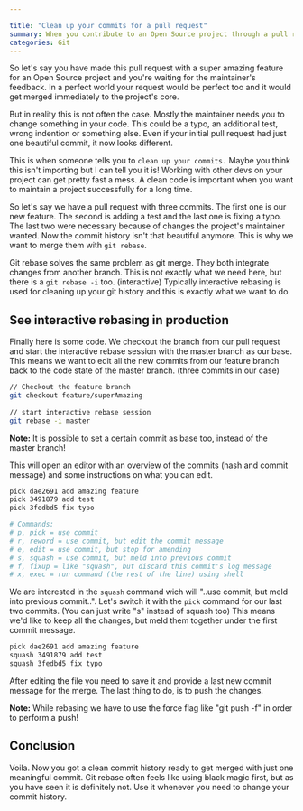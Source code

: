 ```yaml
---

title: "Clean up your commits for a pull request"
summary: When you contribute to an Open Source project through a pull request, the maintainer often wants you to clean up your commits. I will show you what that means and why git rebase is your command of choice here.
categories: Git
---
```



So let's say you have made this pull request with a super amazing feature for
 an Open Source project and you're waiting for the maintainer's feedback. In 
 a perfect world your request would be perfect too and it would get merged 
 immediately to the project's core.
 
 But in reality this is not often the case. Mostly the maintainer needs you to
  change something in your code. This could be a typo, an additional test, 
  wrong indention or something else. Even if your initial pull request had just
   one beautiful commit, it now looks different.
   
   This is when someone tells you to `clean up your commits.` Maybe you think 
   this isn't importing but I can tell you it is! Working with other devs on 
   your project can get pretty fast a mess. A clean code is important when 
   you want to maintain a project successfully for a long time.
   
So let's say we have a pull request with three commits. The first one
   is our new feature. The second is adding a test and the last one is 
   fixing a typo. The last two were necessary because of changes the project's 
   maintainer wanted. Now the commit history isn't that beautiful anymore. This is why we want 
   to merge them with `git rebase`.
     
 Git rebase solves the same problem as git merge. They both integrate 
 changes from another branch. This is not exactly what we need here, 
 but there is a `git rebase -i` too. (interactive) Typically interactive 
 rebasing is used for cleaning up your git history and this is exactly what 
 we want to do.
 
## See interactive rebasing in production
 
 Finally here is some code. We checkout the branch from our pull request 
 and start the interactive rebase session with the 
 master branch as our base. This means we want to edit all the new 
 commits from our feature branch back to the code state of the master 
 branch. (three commits in our case)
 
```bash
// Checkout the feature branch
git checkout feature/superAmazing
 
// start interactive rebase session
git rebase -i master
```

 <div class="blognote"><strong>Note:</strong> It is possible to set a certain 
 commit as base too, instead of the master branch!</div>

This will open an editor with an overview of the commits (hash and commit 
message) and some instructions on what you can edit.

```bash
pick dae2691 add amazing feature
pick 3491879 add test
pick 3fedbd5 fix typo

# Commands:
# p, pick = use commit
# r, reword = use commit, but edit the commit message
# e, edit = use commit, but stop for amending
# s, squash = use commit, but meld into previous commit
# f, fixup = like "squash", but discard this commit's log message
# x, exec = run command (the rest of the line) using shell
```

We are interested in the `squash` command wich will "..use commit, but 
meld into previous commit..". Let's switch it with the `pick` command for
 our last two commits. (You can just write "s" instead of squash too)
 This means we'd like to keep all the changes, but meld
  them together under the first commit message.
 
```bash
pick dae2691 add amazing feature
squash 3491879 add test
squash 3fedbd5 fix typo
```
    
After editing the file you need to save it and provide a last new commit 
message for the merge. The last thing to do, is to push the changes.
 
  <div class="blognote"><strong>Note:</strong> While rebasing we have to use the 
  force flag like "git push -f" in order to perform a push!</div>
  
## Conclusion

Voila. Now you got a clean commit history ready to get 
merged with just one meaningful commit. Git rebase often feels like using black 
magic first, but as you have seen it is definitely not. Use it whenever you 
need to change your commit history.
    
